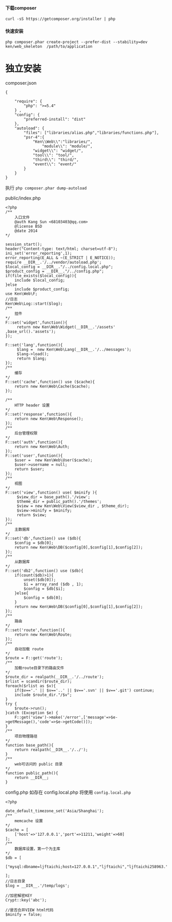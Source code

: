 #### 下载composer

    curl -sS https://getcomposer.org/installer | php

#### 快速安装


    php composer.phar create-project --prefer-dist --stability=dev ken/web_skeleton  /path/to/application
    


独立安装
========
 
composer.json

	{
	 
		"require": {
			"php": ">=5.4"  
		} ,
		"config": {
			"preferred-install": "dist"
		}, 
		"autoload": { 
		    "files": ["libraries/alias.php","libraries/functions.php"],
		    "psr-4":{
			    "Ken\\Web\\":"libraries/",
		            "module\\": "module/",  
			    "widget\\": "widget/",
			    "tool\\": "tool/",
			    "third\\": "third/", 
			    "event\\": "event/" 	
		    }
		}
	}

执行 `php composer.phar dump-autoload`

public/index.php


	<?php 
	/**
	 	入口文件
		@auth Kang Sun <68103403@qq.com>
		@license BSD
		@date 2014 
	*/ 
	 
	session_start();
	header("Content-type: text/html; charset=utf-8");
	ini_set('error_reporting',1);
	error_reporting(E_ALL & ~(E_STRICT | E_NOTICE));   
	require __DIR__.'/../vendor/autoload.php';   
	$local_config = __DIR__."/../config.local.php";
	$product_config = __DIR__."/../config.php";
	if(file_exists($local_config)){ 
		include $local_config; 
	}else
		include $product_config;  
	use Ken\Web\F;
	//日志
	Ken\Web\Log::start($log); 
	/**
		挂件
	*/
	F::set('widget',function(){ 
		 return new Ken\Web\Widget(__DIR__.'/assets' ,base_url().'assets');
	});

	F::set('lang',function(){ 
		 $lang =  new Ken\Web\Lang(__DIR__.'/../messages');
		 $lang->load();
		 return $lang;
	});
	/**
		缓存
	*/
	F::set('cache',function() use ($cache){ 
		return new Ken\Web\Cache($cache);  
	});
	 
	/**
		HTTP header 设置
	*/
	F::set('response',function(){ 
		return new Ken\Web\Response();
	});
	/**
		后台管理权限
	*/
	F::set('auth',function(){ 
		return new Ken\Web\Auth;
	});	
	F::set('user',function(){ 
		$user =  new Ken\Web\User($cache);  
		$user->username = null;
		return $user;
	});	
	/**
		视图
	*/
	F::set('view',function() use( $minify ){
		 $view_dir = base_path().'/view';
		 $theme_dir = public_path().'/themes';
		 $view = new Ken\Web\View($view_dir , $theme_dir);
		 $view->minify = $minify;
		 return $view;
	});
	/**
		主数据库
	*/
	F::set('db',function() use ($db){
		$config = $db[0];
		return new Ken\Web\DB($config[0],$config[1],$config[2]);  
	});
	/**
		从数据库
	*/
	F::set('db2',function() use ($db){
		if(count($db)>1){
			unset($db[0]);
			$i = array_rand ($db , 1);
			$config = $db[$i];
		}else{
			$config = $db[0];
		}
		return new Ken\Web\DB($config[0],$config[1],$config[2]); 
	}); 
	/**
		路由
	*/
	F::set('route',function(){ 
		return new Ken\Web\Route;
	});
	/**
		自动加载 route
	*/
	$route = F::get('route');  
	/**
		加载route目录下的路由文件
	*/
	$route_dir = realpath(__DIR__.'/../route');
	$rlist = scandir($route_dir); 
	foreach($rlist as $v){ 
		if($v=='.' || $v=='..' || $v=='.svn' || $v=='.git') continue; 
		include $route_dir."/$v";
	}  
	try { 
		$route->run(); 
	}catch (Exception $e) { 
		F::get('view')->make('/error',['message'=>$e->getMessage(),'code'=>$e->getCode()]);  
	} 
	/**
		项目物理路径
	*/
	function base_path(){ 
		return realpath(__DIR__.'/../'); 
	}  
	/**
		web可访问的 public 目录
	*/
	function public_path(){ 
		return __DIR__; 
	}



config.php 如存在 config.local.php 将使用 `config.local.php`

	<?php 

	date_default_timezone_set('Asia/Shanghai');  
	/**
		memcache 设置
	*/
	$cache = [
		['host'=>'127.0.0.1','port'=>11211,'weight'=>60]
	];
	/**
		数据库设置，第一个为主库
	*/
	$db = [
		["mysql:dbname=ljftaichi;host=127.0.0.1","ljftaichi","ljftaichi258963."],
		 
	];
	//日志目录
	$log = __DIR__.'/temp/logs';

	//加密解密KEY
	Crypt::key('abc');
	 
	//是否合并VIEW html代码
	$minify = false;

	 
